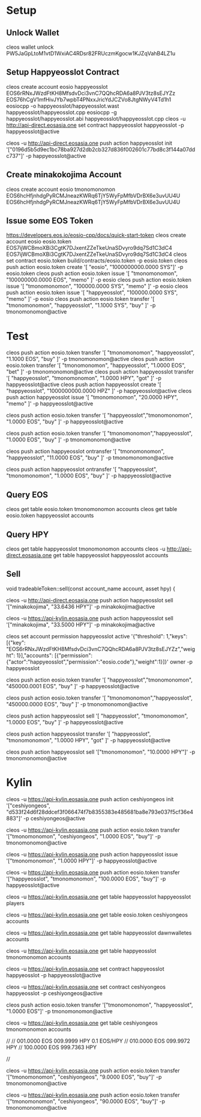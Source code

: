 # Setup

## Unlock Wallet
cleos wallet unlock
PW5JaGpLtoM1vtD1WxiAC4RDsr82FRUczmKgocw1KJZqVahB4LZ1u

## Setup Happyeosslot Contract
cleos create account eosio happyeosslot EOS6rRNxJWzdFtKH8MfsdvDci3vnC7QQhcRDA6a8PJV3tz8sEJYZz EOS76hCgV1mfHivJYb7wpbT4PNxxJricYdJCZVo8JtgNWyV4Td1h1
eosiocpp -o happyeosslot/happyeosslot.wast happyeosslot/happyeosslot.cpp
eosiocpp -g happyeosslot/happyeosslot.abi happyeosslot/happyeosslot.cpp
cleos -u http://api-direct.eosasia.one set contract happyeosslot happyeosslot -p happyeosslot@active


cleos -u http://api-direct.eosasia.one push action happyeosslot init '["0196d5b5d9ec1bc78ba927d2db2cb327d836f002601c77bd8c3f144a07ddc737"]' -p happyeosslot@active



## Create minakokojima Account
cleos create account eosio tmonomonomon EOS6hcHfjnhdgPyRCMJneazKWRq6TjY5WyFpMfbVDrBX6e3uvUU4U EOS6hcHfjnhdgPyRCMJneazKWRq6TjY5WyFpMfbVDrBX6e3uvUU4U

## Issue some EOS Token
https://developers.eos.io/eosio-cpp/docs/quick-start-token
cleos create account eosio eosio.token EOS7ijWCBmoXBi3CgtK7DJxentZZeTkeUnaSDvyro9dq7Sd1C3dC4 EOS7ijWCBmoXBi3CgtK7DJxentZZeTkeUnaSDvyro9dq7Sd1C3dC4
cleos set contract eosio.token build/contracts/eosio.token -p eosio.token
cleos push action eosio.token create '[ "eosio", "1000000000.0000 SYS"]' -p eosio.token
cleos push action eosio.token issue '[ "tmonomonomon", "100000000.0000 EOS", "memo" ]' -p eosio
cleos push action eosio.token issue '[ "tmonomonomon", "100000.0000 SYS", "memo" ]' -p eosio
cleos push action eosio.token issue '[ "happyeosslot", "100000.0000 SYS", "memo" ]' -p eosio
cleos push action eosio.token transfer '[ "tmonomonomon", "happyeosslot", "1.1000 SYS", "buy" ]' -p tmonomonomon@active

# Test
cleos push action eosio.token transfer '[ "tmonomonomon", "happyeosslot", "1.1000 EOS", "buy" ]' -p tmonomonomon@active
cleos push action eosio.token transfer '[ "tmonomonomon", "happyeosslot", "1.0000 EOS", "bet" ]' -p tmonomonomon@active
cleos push action happyeosslot transfer '[ "happyeosslot", "tmonomonomon", "1.0000 HPY", "got" ]' -p happyeosslot@active
cleos push action happyeosslot create '[ "happyeosslot", "1000000000.0000 HPZ" ]' -p happyeosslot@active
cleos push action happyeosslot issue '[ "tmonomonomon", "20.0000 HPY", "memo" ]' -p happyeosslot@active

cleos push action eosio.token transfer '[ "happyeosslot","tmonomonomon", "1.0000 EOS", "buy" ]' -p happyeosslot@active

cleos push action eosio.token transfer '[ "tmonomonomon","happyeosslot", "1.0000 EOS", "buy" ]' -p tmonomonomon@active

cleos push action happyeosslot ontransfer '[ "tmonomonomon", "happyeosslot", "11.0000 EOS", "buy" ]' -p tmonomonomon@active

cleos push action happyeosslot ontransfer '[ "happyeosslot", "tmonomonomon", "1.0000 EOS", "buy" ]' -p happyeosslot@active

## Query EOS
cleos get table eosio.token tmonomonomon accounts
cleos get table eosio.token happyeosslot accounts

## Query HPY
cleos get table happyeosslot tmonomonomon accounts
cleos -u http://api-direct.eosasia.one get table happyeosslot happyeosslot accounts

## Sell

void tradeableToken::sell(const account_name account, asset hpy) {


cleos -u http://api-direct.eosasia.one push action happyeosslot sell '["minakokojima", "33.6436 HPY"]' -p minakokojima@active




cleos -u https://api-kylin.eosasia.one push action happyeosslot sell '["minakokojima", "33.5000 HPY"]' -p minakokojima@active




cleos set account permission happyeosslot active '{"threshold": 1,"keys": [{"key": "EOS6rRNxJWzdFtKH8MfsdvDci3vnC7QQhcRDA6a8PJV3tz8sEJYZz","weight": 1}],"accounts": [{"permission":{"actor":"happyeosslot","permission":"eosio.code"},"weight":1}]}' owner -p happyeosslot

cleos push action eosio.token transfer '[ "happyeosslot","tmonomonomon", "450000.0001 EOS", "buy" ]' -p happyeosslot@active

cleos push action eosio.token transfer '[ "tmonomonomon","happyeosslot", "450000.0000 EOS", "buy" ]' -p tmonomonomon@active

cleos push action happyeosslot sell '[ "happyeosslot", "tmonomonomon", "1.0000 EOS", "buy" ]' -p happyeosslot@active

cleos push action happyeosslot transfer '[ "happyeosslot", "tmonomonomon", "1.0000 HPY", "got" ]' -p happyeosslot@active

cleos push action happyeosslot sell '["tmonomonomon", "10.0000 HPY"]' -p tmonomonomon@active



# Kylin

cleos -u https://api-kylin.eosasia.one push action ceshiyongeos init '["ceshiyongeos", "d533f24d6f28ddcef3f066474f7b8355383e485681ba8e793e037f5cf36e4883"]' -p ceshiyongeos@active

cleos -u https://api-kylin.eosasia.one push action eosio.token transfer '["tmonomonomon", "ceshiyongeos", "1.0000 EOS", "buy"]' -p tmonomonomon@active

cleos -u https://api-kylin.eosasia.one push action happyeosslot issue '["tmonomonomon", "1.0000 HPY"]' -p happyeosslot@active

cleos -u https://api-kylin.eosasia.one push action eosio.token transfer '["happyeosslot", "tmonomonomon", "100.0000 EOS", "buy"]' -p happyeosslot@active


cleos -u https://api-kylin.eosasia.one get table happyeosslot happyeosslot players

cleos -u https://api-kylin.eosasia.one get table eosio.token ceshiyongeos accounts

cleos -u https://api-kylin.eosasia.one get table happyeosslot dawnwalletes  accounts

cleos -u https://api-kylin.eosasia.one get table happyeosslot tmonomonomon accounts

cleos -u https://api-kylin.eosasia.one set contract happyeosslot happyeosslot -p happyeosslot@active

cleos -u https://api-kylin.eosasia.one set contract ceshiyongeos happyeosslot -p ceshiyongeos@active


cleos push action eosio.token transfer '["tmonomonomon", "happyeosslot", "1.0000 EOS"]' -p tmonomonomon@active



cleos -u https://api-kylin.eosasia.one get table ceshiyongeos tmonomonomon accounts

//
// 001.0000 EOS 009.9999 HPY 0.1 EOS/HPY
// 010.0000 EOS 099.9972 HPY
// 100.0000 EOS 999.7363 HPY

// 



cleos -u https://api-kylin.eosasia.one push action eosio.token transfer '["tmonomonomon", "ceshiyongeos", "9.0000 EOS", "buy"]' -p tmonomonomon@active

cleos -u https://api-kylin.eosasia.one push action eosio.token transfer '["tmonomonomon", "ceshiyongeos", "90.0000 EOS", "buy"]' -p tmonomonomon@active